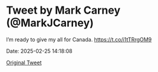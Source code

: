 # Tweet by Mark Carney (@MarkJCarney)

I’m ready to give my all for Canada. https://t.co/i1tTRrgOM9

Date: 2025-02-25 14:18:08

[Original Tweet](https://x.com/MarkJCarney/status/1894391434024788135)
